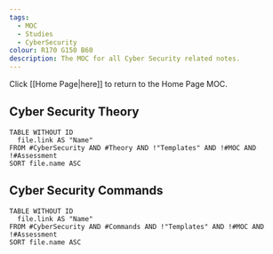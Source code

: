 ```yaml
---
tags:
  - MOC
  - Studies
  - CyberSecurity
colour: R170 G150 B60
description: The MOC for all Cyber Security related notes.
---
```

Click [[Home Page|here]] to return to the Home Page MOC.

## Cyber Security Theory

```dataview
TABLE WITHOUT ID 
  file.link AS "Name"
FROM #CyberSecurity AND #Theory AND !"Templates" AND !#MOC AND !#Assessment
SORT file.name ASC
```

## Cyber Security Commands

```dataview
TABLE WITHOUT ID 
  file.link AS "Name"
FROM #CyberSecurity AND #Commands AND !"Templates" AND !#MOC AND !#Assessment
SORT file.name ASC
```
